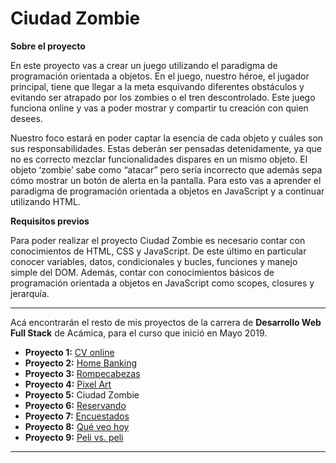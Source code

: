 # Ciudad Zombie

__Sobre el proyecto__

En este proyecto vas a crear un juego utilizando el paradigma de programación orientada a objetos. En el juego, nuestro héroe, el jugador principal, tiene que llegar a la meta esquivando diferentes obstáculos y evitando ser atrapado por los zombies o el tren descontrolado. Este juego funciona online y vas a poder mostrar y compartir tu creación con quien desees.

Nuestro foco estará en poder captar la esencia de cada objeto y cuáles son sus responsabilidades. Estas deberán ser pensadas detenidamente, ya que no es correcto mezclar funcionalidades dispares en un mismo objeto. El objeto ‘zombie’ sabe como “atacar” pero sería incorrecto que además sepa cómo mostrar un botón de alerta en la pantalla. Para esto vas a aprender el paradigma de programación orientada a objetos en JavaScript y a continuar utilizando HTML.

__Requisitos previos__

Para poder realizar el proyecto Ciudad Zombie es necesario contar con conocimientos de HTML, CSS y JavaScript. De este último en particular conocer variables, datos, condicionales y bucles, funciones y manejo simple del DOM. Además, contar con conocimientos básicos de programación orientada a objetos en JavaScript como scopes, closures y jerarquía.

***

Acá encontrarán el resto de mis proyectos de la carrera de __Desarrollo Web Full Stack__ de Acámica, para el curso que inició en Mayo 2019.

* __Proyecto 1:__ [CV online](https://github.com/woodlandspirit/CV_online)
* __Proyecto 2:__ [Home Banking](https://github.com/woodlandspirit/Home_Banking)
* __Proyecto 3:__ [Rompecabezas](https://github.com/woodlandspirit/Rompecabezas)
* __Proyecto 4:__ [Pixel Art](https://github.com/woodlandspirit/Pixel-art)
* __Proyecto 5:__ Ciudad Zombie
* __Proyecto 6:__ [Reservando](https://github.com/woodlandspirit/Reservando)
* __Proyecto 7:__ [Encuestados](https://github.com/woodlandspirit/Encuestados)
* __Proyecto 8:__ [Qué veo hoy](https://github.com/woodlandspirit/Que_veo_hoy)
* __Proyecto 9:__ [Peli vs. peli](https://github.com/woodlandspirit/Peli-VS-Peli)

***